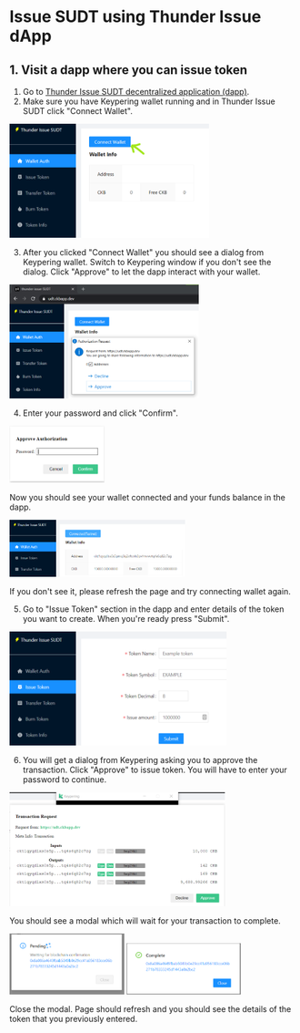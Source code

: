 # Issue SUDT using Thunder Issue dApp

## 1. Visit a dapp where you can issue token

1. Go to [Thunder Issue SUDT decentralized application (dapp)](https://udt.ckbapp.dev/).
2. Make sure you have Keypering wallet running and in Thunder Issue SUDT click "Connect Wallet".

<img src="../images/thunder-connect.png" height="200" />

3. After you clicked "Connect Wallet" you should see a dialog from Keypering wallet. Switch to Keypering window if you don't see the dialog. Click "Approve" to let the dapp interact with your wallet.

<img src="../images/keypering-connect-dapp.png" height="200" />

4. Enter your password and click "Confirm".

<img src="../images/keypering-approve-password.png" height="100" />

Now you should see your wallet connected and your funds balance in the dapp.

<img src="../images/thunder-connected.png" height="100" />

If you don't see it, please refresh the page and try connecting wallet again.

5. Go to "Issue Token" section in the dapp and enter details of the token you want to create. When you're ready press "Submit".

<img src="../images/thunder-issue-token.png" height="200" />

6. You will get a dialog from Keypering asking you to approve the transaction. Click "Approve" to issue token. You will have to enter your password to continue.

<img src="../images/thunder-issue-approve.png" height="200" />

You should see a modal which will wait for your transaction to complete.

<img src="../images/thunder-modal-pending.png" width="40%" />

<img src="../images/thunder-modal-complete.png" width="40%" />

Close the modal. Page should refresh and you should see the details of the token that you previously entered.